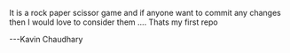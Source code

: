 It is a rock paper scissor game and if anyone want to commit any changes then I would love to consider them ....
Thats my first repo 

---Kavin Chaudhary
